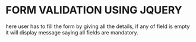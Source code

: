 # FORM VALIDATION USING JQUERY
here user has to fill the form by giving all the details, if any of field is empty it will display message saying all fields are mandatory.
